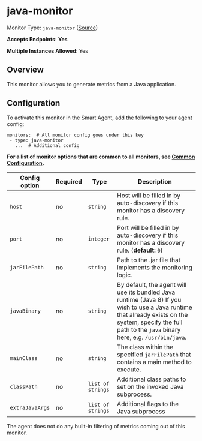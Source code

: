 <!--- GENERATED BY gomplate from scripts/docs/templates/monitor-page.md.tmpl --->

# java-monitor

Monitor Type: `java-monitor` ([Source](https://github.com/signalfx/signalfx-agent/tree/master/pkg/monitors/subproc/signalfx/java))

**Accepts Endpoints**: **Yes**

**Multiple Instances Allowed**: Yes

## Overview

This monitor allows you to generate metrics from a Java application.


## Configuration

To activate this monitor in the Smart Agent, add the following to your
agent config:

```
monitors:  # All monitor config goes under this key
 - type: java-monitor
   ...  # Additional config
```

**For a list of monitor options that are common to all monitors, see [Common
Configuration](../monitor-config.md#common-configuration).**


| Config option | Required | Type | Description |
| --- | --- | --- | --- |
| `host` | no | `string` | Host will be filled in by auto-discovery if this monitor has a discovery rule. |
| `port` | no | `integer` | Port will be filled in by auto-discovery if this monitor has a discovery rule. (**default:** `0`) |
| `jarFilePath` | no | `string` | Path to the .jar file that implements the monitoring logic. |
| `javaBinary` | no | `string` | By default, the agent will use its bundled Java runtime (Java 8) If you wish to use a Java runtime that already exists on the system, specify the full path to the `java` binary here, e.g. `/usr/bin/java`. |
| `mainClass` | no | `string` | The class within the specified `jarFilePath` that contains a main method to execute. |
| `classPath` | no | `list of strings` | Additional class paths to set on the invoked Java subprocess. |
| `extraJavaArgs` | no | `list of strings` | Additional flags to the Java subprocess |



The agent does not do any built-in filtering of metrics coming out of this
monitor.


